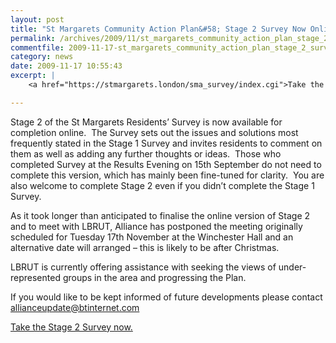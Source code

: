 ```yaml
---
layout: post
title: "St Margarets Community Action Plan&#58; Stage 2 Survey Now Online"
permalink: /archives/2009/11/st_margarets_community_action_plan_stage_2_survey.html
commentfile: 2009-11-17-st_margarets_community_action_plan_stage_2_survey
category: news
date: 2009-11-17 10:55:43
excerpt: |
    <a href="https://stmargarets.london/sma_survey/index.cgi">Take the Stage 2 Survey now.</a>

---
```


Stage 2 of the St Margarets Residents’ Survey is now available for completion online.  The Survey sets out the issues and solutions most frequently stated in the Stage 1 Survey and invites residents to comment on them as well as adding any further thoughts or ideas.  Those who completed Survey at the Results Evening on 15th September do not need to complete this version, which has mainly been fine-tuned for clarity.  You are also welcome to complete Stage 2 even if you didn’t complete the Stage 1 Survey. 

As it took longer than anticipated to finalise the online version of Stage 2 and to meet with LBRUT, Alliance has postponed the meeting originally scheduled for Tuesday 17th November at the Winchester Hall and an alternative date will arranged – this is likely to be after Christmas.

LBRUT is currently offering assistance with seeking the views of under-represented groups in the area and progressing the Plan.

If you would like to be kept informed of future developments please contact <allianceupdate@btinternet.com>

[Take the Stage 2 Survey now.](/sma_survey/index.cgi)
